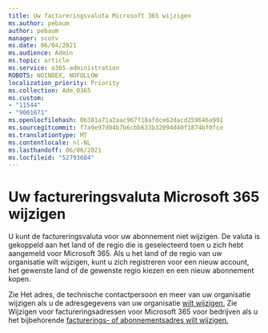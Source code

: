 ```yaml
---
title: Uw factureringsvaluta Microsoft 365 wijzigen
ms.author: pebaum
author: pebaum
manager: scotv
ms.date: 06/04/2021
ms.audience: Admin
ms.topic: article
ms.service: o365-administration
ROBOTS: NOINDEX, NOFOLLOW
localization_priority: Priority
ms.collection: Adm_O365
ms.custom:
- "11544"
- "9001671"
ms.openlocfilehash: 0b381a71a2aac967f18afdce62dacd259646a991
ms.sourcegitcommit: f7a9e97d04b7b6cbb633b32094d40f1874bf0fce
ms.translationtype: MT
ms.contentlocale: nl-NL
ms.lasthandoff: 06/06/2021
ms.locfileid: "52793684"
---
```

# <a name="change-your-microsoft-365-billing-currency"></a>Uw factureringsvaluta Microsoft 365 wijzigen

U kunt de factureringsvaluta voor uw abonnement niet wijzigen. De valuta is gekoppeld aan het land of de regio die is geselecteerd toen u zich hebt aangemeld voor Microsoft 365. Als u het land of de regio van uw organisatie wilt wijzigen, kunt u zich registreren voor een nieuw account, het gewenste land of de gewenste regio kiezen en een nieuw abonnement kopen. 

Zie Het adres, de technische contactpersoon en meer van uw organisatie wijzigen als u de adresgegevens van uw organisatie [wilt wijzigen.](/microsoft-365/admin/manage/change-address-contact-and-more) Zie Wijzigen voor factureringsadressen voor Microsoft 365 voor bedrijven als u het bijbehorende [facturerings- of abonnementsadres wilt wijzigen.](/microsoft-365/commerce/billing-and-payments/change-your-billing-addresses) 